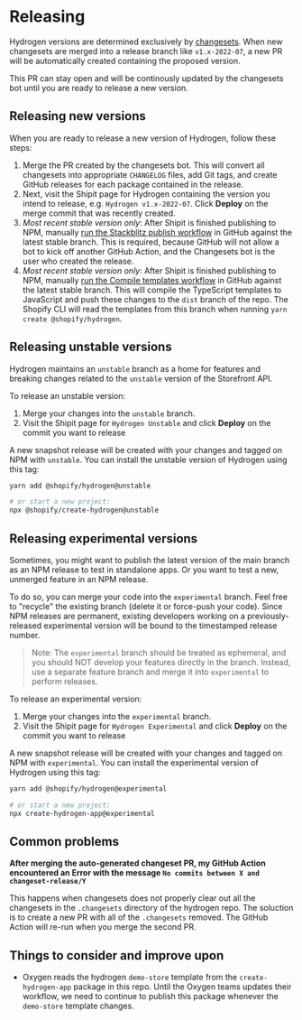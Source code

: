 # Releasing

Hydrogen versions are determined exclusively by [changesets](https://github.com/changesets/changesets). When new changesets are merged into a release branch like `v1.x-2022-07`, a new PR will be automatically created containing the proposed version.

This PR can stay open and will be continously updated by the changesets bot until you are ready to release a new version.

## Releasing new versions

When you are ready to release a new version of Hydrogen, follow these steps:

1. Merge the PR created by the changesets bot. This will convert all changesets into appropriate `CHANGELOG` files, add Git tags, and create GitHub releases for each package contained in the release.
1. Next, visit the Shipit page for Hydrogen containing the version you intend to release, e.g. `Hydrogen v1.x-2022-07`. Click **Deploy** on the merge commit that was recently created.
1. _Most recent stable version only_: After Shipit is finished publishing to NPM, manually [run the Stackblitz publish workflow](https://github.com/Shopify/hydrogen/actions/workflows/publish_stackblitz.yml) in GitHub against the latest stable branch. This is required, because GitHub will not allow a bot to kick off another GitHub Action, and the Changesets bot is the user who created the release.
1. _Most recent stable version only_: After Shipit is finished publishing to NPM, manually [run the Compile templates workflow](https://github.com/Shopify/hydrogen/actions/workflows/compile_templates.yml) in GitHub against the latest stable branch. This will compile the TypeScript templates to JavaScript and push these changes to the `dist` branch of the repo. The Shopify CLI will read the templates from this branch when running `yarn create @shopify/hydrogen`.

## Releasing unstable versions

Hydrogen maintains an `unstable` branch as a home for features and breaking changes related to the `unstable` version of the Storefront API.

To release an unstable version:

1. Merge your changes into the `unstable` branch.
1. Visit the Shipit page for `Hydrogen Unstable` and click **Deploy** on the commit you want to release

A new snapshot release will be created with your changes and tagged on NPM with `unstable`. You can install the unstable version of Hydrogen using this tag:

```bash
yarn add @shopify/hydrogen@unstable

# or start a new project:
npx @shopify/create-hydrogen@unstable
```

## Releasing experimental versions

Sometimes, you might want to publish the latest version of the main branch as an NPM release to test in standalone apps. Or you want to test a new, unmerged feature in an NPM release.

To do so, you can merge your code into the `experimental` branch. Feel free to "recycle" the existing branch (delete it or force-push your code). Since NPM releases are permanent, existing developers working on a previously-released experimental version will be bound to the timestamped release number.

> Note:
> The `experimental` branch should be treated as ephemeral, and you should NOT develop your features directly in the branch. Instead, use a separate feature branch and merge it into `experimental` to perform releases.

To release an experimental version:

1. Merge your changes into the `experimental` branch.
2. Visit the Shipit page for `Hydrogen Experimental` and click **Deploy** on the commit you want to release

A new snapshot release will be created with your changes and tagged on NPM with `experimental`. You can install the experimental version of Hydrogen using this tag:

```bash
yarn add @shopify/hydrogen@experimental

# or start a new project:
npx create-hydrogen-app@experimental
```

## Common problems

**After merging the auto-generated changeset PR, my GitHub Action encountered an Error with the message `No commits between X and changeset-release/Y`**

This happens when changesets does not properly clear out all the changesets in the `.changesets` directory of the hydrogen repo. The soluction is to create a new PR with all of the `.changesets` removed. The GitHub Action will re-run when you merge the second PR.

## Things to consider and improve upon

- Oxygen reads the hydrogen `demo-store` template from the `create-hydrogen-app` package in this repo. Until the Oxygen teams updates their workflow, we need to continue to publish this package whenever the `demo-store` template changes. 
